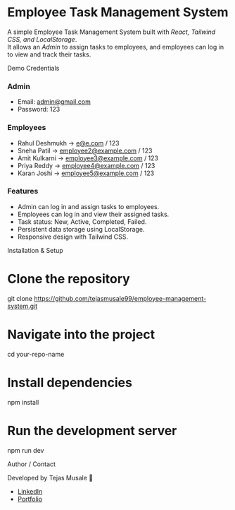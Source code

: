 # Employee Task Management System

A simple Employee Task Management System built with *React, Tailwind CSS, and LocalStorage*.  
It allows an *Admin* to assign tasks to employees, and employees can log in to view and track their tasks.  

Demo Credentials

### Admin 
- Email: admin@gmail.com  
- Password: 123  

### Employees
- Rahul Deshmukh → e@e.com / 123
- Sneha Patil → employee2@example.com / 123
- Amit Kulkarni → employee3@example.com / 123
- Priya Reddy → employee4@example.com / 123
- Karan Joshi → employee5@example.com / 123

### Features

- Admin can log in and assign tasks to employees.  
- Employees can log in and view their assigned tasks.  
- Task status: New, Active, Completed, Failed.  
- Persistent data storage using LocalStorage.  
- Responsive design with Tailwind CSS.

Installation & Setup

# Clone the repository
git clone https://github.com/tejasmusale99/employee-management-system.git

# Navigate into the project
cd your-repo-name

# Install dependencies
npm install

# Run the development server
npm run dev


 Author / Contact

Developed by Tejas Musale 🚀  
- [LinkedIn](https://www.linkedin.com/in/tejas-musale-2a86b2171)  
- [Portfolio](https://portfolio-tejas-musale.netlify.app/)


